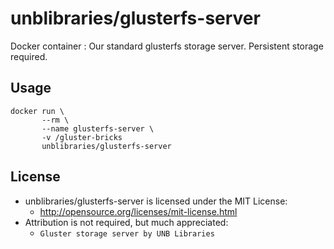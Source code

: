 # unblibraries/glusterfs-server
Docker container : Our standard glusterfs storage server. Persistent storage required.

## Usage
```
docker run \
       --rm \
       --name glusterfs-server \
       -v /gluster-bricks
       unblibraries/glusterfs-server
```

## License
- unblibraries/glusterfs-server is licensed under the MIT License:
  - http://opensource.org/licenses/mit-license.html
- Attribution is not required, but much appreciated:
  - `Gluster storage server by UNB Libraries`
